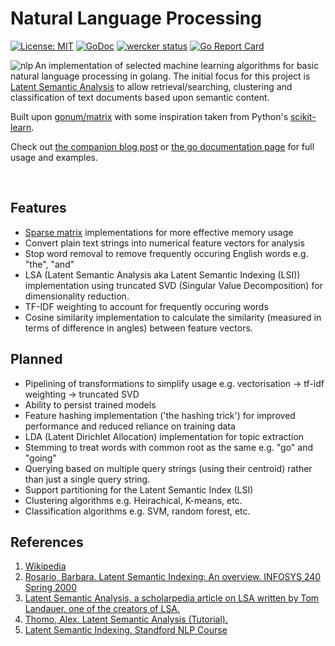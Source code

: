 # Natural Language Processing 
[![License: MIT](https://img.shields.io/badge/License-MIT-yellow.svg)](https://opensource.org/licenses/MIT) 
[![GoDoc](https://godoc.org/github.com/james-bowman/nlp?status.svg)](https://godoc.org/github.com/james-bowman/nlp) 
[![wercker status](https://app.wercker.com/status/33d6c1400cca054635f46a8f44c14c42/s/master "wercker status")](https://app.wercker.com/project/byKey/33d6c1400cca054635f46a8f44c14c42) 
[![Go Report Card](https://goreportcard.com/badge/github.com/james-bowman/nlp)](https://goreportcard.com/report/github.com/james-bowman/nlp) <!--[![Sourcegraph Badge](https://sourcegraph.com/github.com/james-bowman/nlp/-/badge.svg)](https://sourcegraph.com/github.com/james-bowman/nlp?badge)-->

<img src="https://github.com/james-bowman/nlp/raw/master/Gophers.008.crop.png" alt="nlp" align="left" />

An implementation of selected machine learning algorithms for basic natural language processing in golang.  The initial focus for this project is [Latent Semantic Analysis](https://en.wikipedia.org/wiki/Latent_semantic_analysis) to allow retrieval/searching, clustering and classification of text documents based upon semantic content.

Built upon [gonum/matrix](https://github.com/gonum/matrix) with some inspiration taken from Python's [scikit-learn](http://scikit-learn.org/stable/).

Check out [the companion blog post](http://www.jamesbowman.me/post/semantic-analysis-of-webpages-with-machine-learning-in-go/) or [the go documentation page](https://godoc.org/github.com/james-bowman/nlp) for full usage and examples.

<br clear="all"/>

## Features

* [Sparse matrix](http://github.com/james-bowman/sparse) implementations for more effective memory usage
* Convert plain text strings into numerical feature vectors for analysis
* Stop word removal to remove frequently occuring English words e.g. "the", "and"
* LSA (Latent Semantic Analysis aka Latent Semantic Indexing (LSI)) implementation using truncated SVD (Singular Value Decomposition) for dimensionality reduction.
* TF-IDF weighting to account for frequently occuring words
* Cosine similarity implementation to calculate the similarity (measured in terms of difference in angles) between feature vectors.

## Planned

* Pipelining of transformations to simplify usage e.g. vectorisation -> tf-idf weighting -> truncated SVD
* Ability to persist trained models
* Feature hashing implementation ('the hashing trick') for improved performance and reduced reliance on training data
* LDA (Latent Dirichlet Allocation) implementation for topic extraction
* Stemming to treat words with common root as the same e.g. "go" and "going"
* Querying based on multiple query strings (using their centroid) rather than just a single query string.
* Support partitioning for the Latent Semantic Index (LSI)
* Clustering algorithms e.g. Heirachical, K-means, etc.
* Classification algorithms e.g. SVM, random forest, etc.

## References

1. [Wikipedia](https://en.wikipedia.org/wiki/Latent_semantic_analysis)
1. [Rosario, Barbara. Latent Semantic Indexing: An overview. INFOSYS 240 Spring 2000](http://people.ischool.berkeley.edu/~rosario/projects/LSI.pdf)
1. [Latent Semantic Analysis, a scholarpedia article on LSA written by Tom Landauer, one of the creators of LSA.](http://www.scholarpedia.org/article/Latent_semantic_analysis)
1. [Thomo, Alex. Latent Semantic Analysis (Tutorial).](http://webhome.cs.uvic.ca/~thomo/svd.pdf)
1. [Latent Semantic Indexing. Standford NLP Course](http://nlp.stanford.edu/IR-book/html/htmledition/latent-semantic-indexing-1.html)